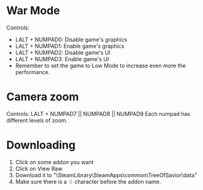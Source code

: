 # War Mode
Controls:
- LALT + NUMPAD0: Disable game's graphics
- LALT + NUMPAD1: Enable game's graphics
- LALT + NUMPAD2: Disable game's UI
- LALT + NUMPAD3: Enable game's UI
- Remember to set the game to Low Mode to increase even more the performance.

# Camera zoom
Controls:
LALT + NUMPAD7 || NUMPAD8 || NUMPAD9
Each numpad has different levels of zoom.

# Downloading
1. Click on some addon you want
2. Click on View Raw
3. Download it to "\SteamLibrary\SteamApps\common\TreeOfSavior\data"
4. Make sure there is a ☃ character before the addon name.
